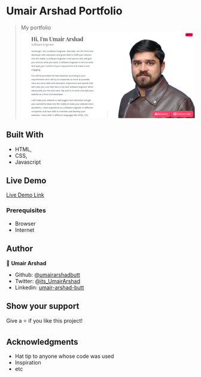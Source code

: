 # Umair Arshad Portfolio
> My portfolio
![screenshot](img/portfolio.png)

## Built With

- HTML,
- CSS,
- Javascript

## Live Demo

[Live Demo Link](https://rawcdn.githack.com/umairarshadbutt/Portfolio-Template/115a280cf544b1954795c44304221c66d771179b/index.html)


### Prerequisites

- Browser
- Internet


## Author

👤 **Umair Arshad**

- Github: [@umairarshadbutt](https://github.com/umairarshadbutt)
- Twitter: [@its_UmairArshad](https://twitter.com/its_UmairArshad)
- Linkedin: [umair-arshad-butt](https://www.linkedin.com/in/umair-arshad-butt/)



## Show your support

Give a ⭐️ if you like this project!

## Acknowledgments

- Hat tip to anyone whose code was used
- Inspiration
- etc
